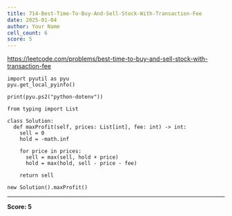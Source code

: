 ```yaml
---
title: 714-Best-Time-To-Buy-And-Sell-Stock-With-Transaction-Fee
date: 2025-01-04
author: Your Name
cell_count: 6
score: 5
---
```


https://leetcode.com/problems/best-time-to-buy-and-sell-stock-with-transaction-fee


```
import pyutil as pyu
pyu.get_local_pyinfo()
```


```
print(pyu.ps2("python-dotenv"))
```


```
from typing import List
```


```
class Solution:
  def maxProfit(self, prices: List[int], fee: int) -> int:
    sell = 0
    hold = -math.inf

    for price in prices:
      sell = max(sell, hold + price)
      hold = max(hold, sell - price - fee)

    return sell
```


```
new Solution().maxProfit()
```


---
**Score: 5**